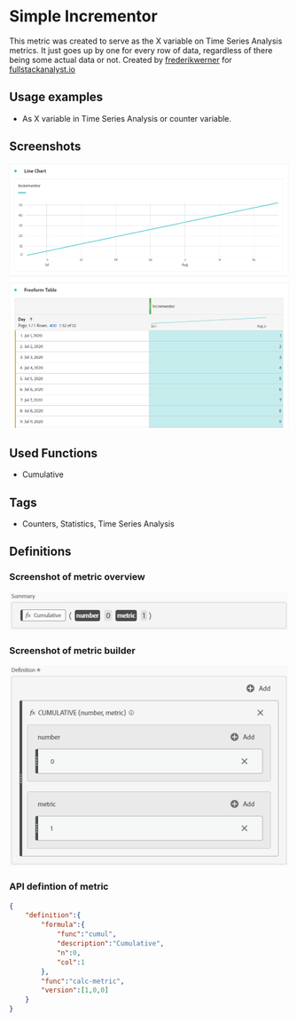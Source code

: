 # Simple Incrementor
This metric was created to serve as the X variable on Time Series Analysis metrics. It just goes up by one for every row of data, regardless of there being some actual data or not. Created by [frederikwerner](https://github.com/frederikwerner) for [fullstackanalyst.io](https://www.fullstackanalyst.io/?r=g)

## Usage examples
* As X variable in Time Series Analysis or counter variable.

## Screenshots
![Simple Incrementor in Adobe Analytics](res/simpleincrementor1.png)

## Used Functions
* Cumulative

## Tags
* Counters, Statistics, Time Series Analysis

## Definitions
### Screenshot of metric overview
![Metric Summary](res/simpleincrementor2.png)
### Screenshot of metric builder
![Metric Builder](res/simpleincrementor3.png)
### API defintion of metric
```json
{
    "definition":{
        "formula":{
            "func":"cumul",
            "description":"Cumulative",
            "n":0,
            "col":1
        },
        "func":"calc-metric",
        "version":[1,0,0]
    }
}
```